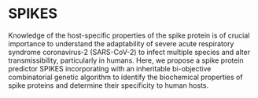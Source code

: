 # SPIKES
Knowledge of the host-specific properties of the spike protein is of crucial importance to understand the adaptability of severe acute respiratory syndrome coronavirus-2 (SARS-CoV-2) to infect multiple species and alter transmissibility, particularly in humans. Here, we propose a spike protein predictor SPIKES incorporating with an inheritable bi-objective combinatorial genetic algorithm to identify the biochemical properties of spike proteins and determine their specificity to human hosts. 

